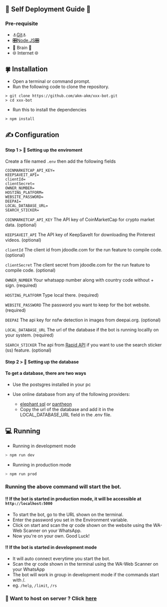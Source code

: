 ## 🤖️ Self Deployment Guide 🤖️

### Pre-requisite

- ⚓[Git](https://git-scm.com/)⚓
- 🎛️[Node.JS](https://nodejs.org/en/)🎛️
- 🧠️ Brain 🧠️
- 🌐️ Internet 🌐️️

## 🍀 Installation

- Open a terminal or command prompt.
- Run the following code to clone the repository.

```SH
> git clone https://github.com/akm-akm/xxx-bot.git
> cd xxx-bot
```

- Run this to install the dependencies

```SH
> npm install
```

## ✍ Configuration

#### Step 1 > 🚂 Setting up the enviroment

 Create a file named `.env` then add the following fields

```env
COINMARKETCAP_API_KEY=
KEEPSAVEIT_API=
clientId=
clientSecret=
OWNER_NUMBER=
HOSTING_PLATFORM=
WEBSITE_PASSWORD=
DEEPAI=
LOCAL_DATABASE_URL=
SEARCH_STICKER=
```

`COINMARKETCAP_API_KEY` The API key of CoinMarketCap for crypto market data. (optional)

`KEEPSAVEIT_API` The API key of KeepSaveIt for downloading the Pinterest videos. (optional)

`clientId` The client id from jdoodle.com for the run feature to compile code. (optional)

`clientSecret` The client secret from jdoodle.com for the run feature to compile code. (optional)

`OWNER_NUMBER` Your whatsapp number along with country code without + sign. (required)

`HOSTING_PLATFORM` Type local there. (required)

`WEBSITE_PASSWORD` The password you want to keep for the bot website. (required)

`DEEPAI` The api key for nsfw detection in images from deepai.org. (optional)

`LOCAL_DATABASE_URL` The url of the database if the bot is running locallly on your system. (required)

`SEARCH_STICKER` The api from [Rapid API](https://rapidapi.com/contextualwebsearch/api/web-search) if you want to use the search sticker (ss) feature. (optional)

#### Step 2 > 💾 Setting up the database

#### To get a database, there are two ways

- Use the postsgres installed in your pc

- Use online database from any of the following providers:
  - [elephant sql](https://customer.elephantsql.com/signup) or [pantheon](https://pantheon.io/register)
  - Copy the url of the database and add it in the LOCAL_DATABASE_URL field in the .env file.

## 💻 Running

- Running in development mode

```sh
> npm run dev
```

- Running in production mode

```sh
> npm run prod
```

### Running the above command will start the bot.

#### ‼️ If the bot is started in production mode, it will be accessible at `http://localhost:5000`

- To start the bot, go to the URL shown on the terminal.
- Enter the password you set in the Environment variable.
- Click on start and scan the qr code shown on the website using the WA-Web Scanner on your WhatsApp.
- Now you're on your own. Good Luck!

#### ‼️ If the bot is started in development mode

- It will auto connect everytime you start the bot.
- Scan the qr code shown in the terminal using the WA-Web Scanner on your WhatsApp
- The bot will work in group in development mode if the commands start with /.
- eg. `/help`, `/limit`, `/rs`

### 🔗 Want to host on server ? Click [here](heroku-hosting.md)